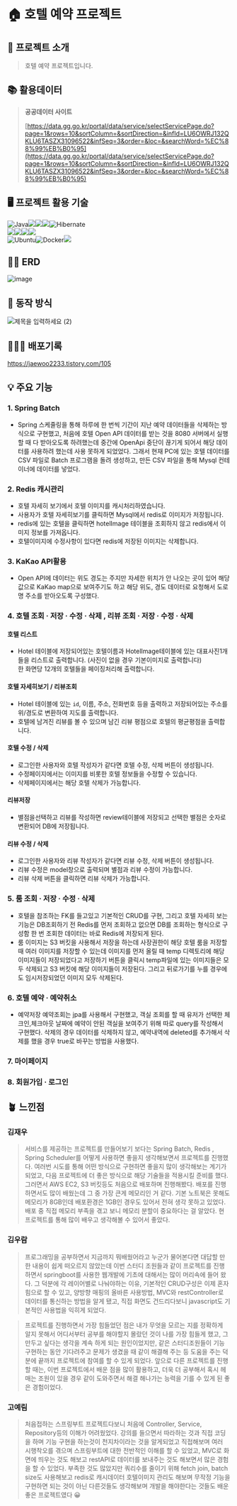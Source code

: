 # 🏠 호텔 예약 프로젝트
## 💬 프로젝트 소개 
> 호텔 예약 프로젝트입니다. 
## 📚 활용데이터 

> **공공데이터 사이트**
> 
> 
> [https://data.gg.go.kr/portal/data/service/selectServicePage.do?page=1&rows=10&sortColumn=&sortDirection=&infId=LU6OWRJ132QKLU6TASZX31096522&infSeq=3&order=&loc=&searchWord=%EC%88%99%EB%B0%95](https://data.gg.go.kr/portal/data/service/selectServicePage.do?page=1&rows=10&sortColumn=&sortDirection=&infId=LU6OWRJ132QKLU6TASZX31096522&infSeq=3&order=&loc=&searchWord=%EC%88%99%EB%B0%95)
> 

## 🖥️ 프로젝트 활용 기술 
<p>
	
![Java](https://img.shields.io/badge/java-%23ED8B00.svg?style=for-the-badge&logo=openjdk&logoColor=white)<img src="https://img.shields.io/badge/thymeleaf-005F0F?style=for-the-badge&logo=thymeleaf&logoColor=white"><img src="https://img.shields.io/badge/redis-DC382D?style=for-the-badge&logo=redis&logoColor=white"><img src="https://img.shields.io/badge/mysql-4479A1?style=for-the-badge&logo=mysql&logoColor=white">![Hibernate](https://img.shields.io/badge/Hibernate-59666C?style=for-the-badge&logo=Hibernate&logoColor=white)
<br>
<img src="https://img.shields.io/badge/Spring-6DB33F?style=for-the-badge&logo=Spring&logoColor=white"><img src="https://img.shields.io/badge/gradle-02303A.svg?&style=for-the-badge&logo=gradle&logoColor=white"><img src="https://img.shields.io/badge/springsecurity-6DB33F?style=for-the-badge&logo=springsecurity&logoColor=white"><img src="https://img.shields.io/badge/spring data jpa-6DB33F?style=for-the-badge&logo=Spring&logoColor=white">
<br>![Ubuntu](https://img.shields.io/badge/Ubuntu-E95420?style=for-the-badge&logo=ubuntu&logoColor=white)![Docker](https://img.shields.io/badge/docker-%230db7ed.svg?style=for-the-badge&logo=docker&logoColor=white)<img src="https://img.shields.io/badge/aws-232F3E.svg?&style=for-the-badge&logo=amazonaws&logoColor=white">

</p>

## ✍🏻 ERD 
![image](https://user-images.githubusercontent.com/79129475/228429497-fc381b6a-bdce-49cf-99b3-31b24186a0b0.png)

## 🌟 동작 방식 
![제목을 입력하세요 (2)](https://user-images.githubusercontent.com/95463650/234174340-58175af9-aa05-4933-8c59-64b42ffe88f2.jpg)




## 🧑🏻‍💻 배포기록 
https://jaewoo2233.tistory.com/105

## 💡 주요 기능

### 1. Spring Batch
- Spring 스케줄링을 통해 하루에 한 번씩 기간이 지난 예약 데이터들을 삭제하는 방식으로 구현했고, 처음에 호텔 Open API 데이터를 받는 것을
8080 서버에서 실행할 때 다 받아오도록 하려했는데 중간에 OpenApi 중단이 끊기게 되어서 해당 데이터를 사용하려 했는데 사용 못하게 되었었다.
그래서 현재 PC에 있는 호텔 데이터를 CSV 파일로 Batch 프로그램을 돌려 생성하고,  만든 CSV 파일을 통해 Mysql 컨테이너에 데이터를 넣었다.

### 2. Redis 캐시관리

- 호텔 자세히 보기에서 호텔 이미지를 캐시처리하였습니다.
- 사용자가 호텔 자세히보기를 클릭하면 Mysql에서 redis로 이미지가 저장됩니다.
- redis에 있는 호텔을 클릭하면 hotelImage 테이블을 조회하지 않고 redis에서 이미지 정보를 가져옵니다.
- 호텔이미지에 수정사항이 있다면 redis에 저장된 이미지는 삭제합니다.

### 3. KaKao API활용
-  Open API에 데이터는 위도 경도는 주지만 자세한 위치가 안 나오는 곳이 있어 해당 값으로 KaKao map으로 보여주기도 하고 해당 위도, 경도 데이터로 요청해서 도로명 주소를 받아오도록 구성했다.  

### 4. 호텔 조회 · 저장 · 수정 · 삭제 , 리뷰 조회 · 저장 · 수정 · 삭제

#### 호텔 리스트
- Hotel 테이블에 저장되어있는 호텔이름과 HotelImage테이블에 있는 대표사진1개들을 리스트로 출력합니다. (사진이 없을 경우 기본이미지로 출력합니다)  
한 화면당 12개의 호텔들을 페이징처리해 출력합니다.  
 
#### 호텔 자세히보기 / 리뷰조회
- Hotel 테이블에 있는 `id`, 이름, 주소, 전화번호 등을 출력하고 저장되어있는 주소를 위/경도로 변환하여 지도를 출력합니다. 
- 호텔에 남겨진 리뷰를 볼 수 있으며 남긴 리뷰 평점으로 호텔의 평균평점을 출력합니다.

#### 호텔 수정 / 삭제
- 로그인한 사용자와 호텔 작성자가 같다면 호텔 수정, 삭제 버튼이 생성됩니다. 
- 수정페이지에서는 이미지를 비롯한 호텔 정보들을 수정할 수 있습니다. 
- 삭제페이지에서는 해당 호텔 삭제가 가능합니다.

#### 리뷰저장
- 별점을선택하고 리뷰를 작성하면 review테이블에 저장되고 선택한 별점은 숫자로 변환되어 DB에 저장됩니다.

#### 리뷰 수정 / 삭제
- 로그인한 사용자와 리뷰 작성자가 같다면 리뷰 수정, 삭제 버튼이 생성됩니다. 
- 리뷰 수정은 model창으로 출력되며 별점과 리뷰 수정이 가능합니다. 
- 리뷰 삭제 버튼을 클릭하면 리뷰 삭제가 가능합니다.


### 5. 룸 조회 · 저장 · 수정 · 삭제
- 호텔을 참조하는 FK를 들고있고 기본적인 CRUD를 구현, 그리고 호텔 자세히 보는 기능은 DB조회하기 전 Redis를 먼저 조회하고 없으면 DB를 조회하는 형식으로 구성함 한 번 조회한 데이터는 바로 Redis에 저장되게 된다. 
- 룸 이미지는 S3 버킷을 사용해서 저장을 하는데 사장권한이 해당 호텔 룸을 저장할 때 여러 이미지를 저장할 수 있는데 이미지를 먼저 올릴 때 temp 디렉토리에 해당 이미지들이 저장되었다고 저장하기 버튼을 클릭시  temp파일에 있는 이미지들은 모두 삭제되고 S3 버킷에 해당 이미지들이 저장된다. 그리고 뒤로가기를 누를 경우에도 임시저장되었던 이미지 모두 삭제된다.



### 6. 호텔 예약 · 예약취소
-  예약저장 예약조회는 jpa를 사용해서 구현했고, 객실 조회를 할 때 유저가 선택한 체크인,체크아웃 날짜에 예약이 안된 객실을 보여주기 위해 따로 query를 작성해서 구현했다. 삭제의 경우 데이터를 삭제하지 않고, 예약내역에 deleted를 추가해서 삭제를 했을 경우 true로 바꾸는 방법을 사용했다.

### 7. 마이페이지

### 8. 회원가입 · 로그인

## 🪴 느낀점 

### 김재우

> 서비스를 제공하는 프로젝트를 만들어보기 보다는 Spring Batch, Redis , Spring Scheduler를 어떻게 사용하면 좋을지 생각해보면서 프로젝트를 진행했다. 여러번 시도를 통해 어떤 방식으로 구현하면 좋을지 많이 생각해보는 계기가 되었고, 다음 프로젝트에 더 좋은 방식으로 해당 기술들을 적용시킬 준비를 했다. 그러면서 AWS EC2, S3 버킷등도 처음으로 배포하며 진행해봤다. 배포를 진행하면서도 많이 배웠는데 그 중 가장 큰게 메모리인 거 같다. 기본 노트북은 못해도 메모리가 8GB인데 배포환경은 1GB인 경우도 있어서 전혀 생각 못하고 있었다. 배포 중 직접 메모리 부족을 겪고 보니 메모리 분할이 중요하다는 걸 알았다. 현 프로젝트를 통해 많이 배우고 생각해볼 수 있어서 좋았다.
> 

### 김우람

> 프로그래밍을 공부하면서 지금까지 뭐배웠어라고 누군가 물어본다면 대답할 만한 내용이 쉽게 떠오르지 않았는데 이번 스터디 조원들과 같이 프로젝트를 진행하면서 springboot를 사용한 웹개발에 기초에 대해서는 많이 머리속에 들어 왔다. 그 덕분에 각 레이어별로 나눠야하는 이유, 기본적인 CRUD구성은 이제 혼자 힘으로 할 수 있고, 양방향 매핑의 올바른 사용방법, MVC와 restController로 데이터를 통신하는 방법을 알게 됐고, 직접 화면도 건드리다보니 javascript도 기본적인 사용법을 익히게 되었다.
> 

> 프로젝트를 진행하면서 가장 힘들었던 점은 내가 무엇을 모르는 지를 정확하게 알지 못해서 어디서부터 공부를 해야할지 몰랐던 것이 나를 가장 힘들게 했고, 그만두고 싶다는 생각을 계속 하게 되는 원인이었지만, 같은 스터디조원들이 기능구현하는 동안 기다려주고 문제가 생겼을 때 같이 해결해 주는 등 도움을 주는 덕분에 끝까지 프로젝트에 참여를 할 수 있게 되었다. 앞으로 다른 프로젝트를 진행 할 때는, 이번 프로젝트에서 배운 점을 많이 활용하고, 더욱 더 공부해서 혹시 헤매는 조원이 있을 경우 같이 도와주면서 해결 해나가는 능력을 기를 수 있게 된 좋은 경험이었다.
> 

### 고예림

> 처음접하는 스프링부트 프로젝트다보니 처음에 Controller, Service, Repository등의 이해가 어려웠었다. 강의를 들으면서 따라하는 것과 직접 코딩을 하며 기능 구현을 하는것이 천지차이라는 것을 알게되었고 직접해보며 여러 시행착오를 겪으며 스프링부트에 대한 전반적인 이해를 할 수 있었고, MVC로 화면에 띄우는 것도 해보고 restAPI로 데이터를 보내주는 것도 해보면서 많은 경험을 할 수 있었다. 부족한 것도 많았지만 쿼리수를 줄이기 위해 fetch join, batch size도 사용해보고 redis로 캐시데이터 호텔이미지 관리도 해보며 무작정 기능을 구현하면 되는 것이 아닌 다른것들도 생각해보며 개발을 해야한다는 것들도 배운 좋은 프로젝트였다 😀
>
